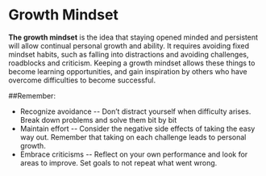 # Growth Mindset
**The growth mindset** is the idea that staying opened minded and persistent will allow continual personal growth and ability. It requires avoiding fixed mindset habits, such as falling into distractions and avoiding challenges, roadblocks and criticism. Keeping a growth mindset allows these things to become learning opportunities, and gain inspiration by others who have overcome difficulties to become successful. 

##Remember:
- Recognize avoidance
-- Don’t distract yourself when difficulty arises. Break down problems and solve them bit by bit
- Maintain effort
-- Consider the negative side effects of taking the easy way out. Remember that taking on each challenge leads to personal growth.
- Embrace criticisms 
-- Reflect on your own performance and look for areas to improve. Set goals to not repeat what went wrong.
